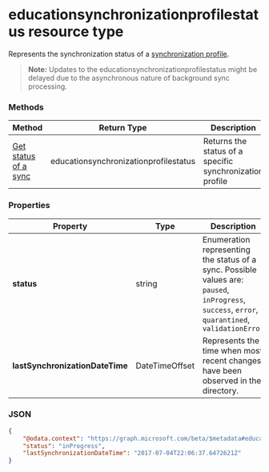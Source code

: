 # educationsynchronizationprofilestatus resource type

Represents the synchronization status of a [synchronization profile](educationsynchronizationprofile.md). 

> **Note:** Updates to the educationsynchronizationprofilestatus might be delayed due to the asynchronous nature of background sync processing.

### Methods

| Method | Return Type | Description |
|-|-|-|
| [Get status of a sync](../api/educationsynchronizationprofilestatus_get.md) | educationsynchronizationprofilestatus | Returns the status of a specific synchronization profile |

### Properties

| Property | Type | Description |
|-|-|-|
| **status** | string | Enumeration representing the status of a sync. Possible values are: `paused`, `inProgress`, `success`, `error`, `quarantined`, `validationError` |
| **lastSynchronizationDateTime** | DateTimeOffset | Represents the time when most recent changes have been observed in the directory.  |

### JSON

```json
{
    "@odata.context": "https://graph.microsoft.com/beta/$metadata#education/synchronizationProfiles('{id}')/profileStatus/$entity",
    "status": "inProgress",
    "lastSynchronizationDateTime": "2017-07-04T22:06:37.6472621Z"
}
```